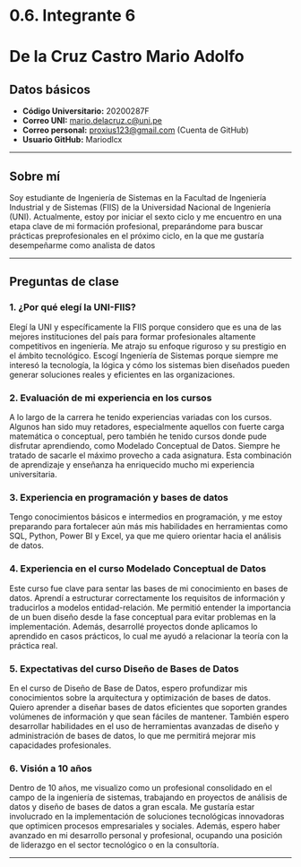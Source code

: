 # 0.6. Integrante 6

# De la Cruz Castro Mario Adolfo

## Datos básicos
- **Código Universitario:** 20200287F
- **Correo UNI:** mario.delacruz.c@uni.pe
- **Correo personal:** proxius123@gmail.com (Cuenta de GitHub)
- **Usuario GitHub:** Mariodlcx
---
## Sobre mí
Soy estudiante de Ingeniería de Sistemas en la Facultad de Ingeniería Industrial y de Sistemas (FIIS) de la Universidad Nacional de Ingeniería (UNI). Actualmente, estoy por iniciar el sexto ciclo y me encuentro en una etapa clave de mi formación profesional, preparándome para buscar prácticas preprofesionales en el próximo ciclo, en la que me gustaría desempeñarme como analista de datos

---

## Preguntas de clase

### 1. ¿Por qué elegí la UNI-FIIS?
Elegí la UNI y específicamente la FIIS porque considero que es una de las mejores instituciones del país para formar profesionales altamente competitivos en ingeniería. Me atrajo su enfoque riguroso y su prestigio en el ámbito tecnológico. Escogí Ingeniería de Sistemas porque siempre me interesó la tecnología, la lógica y cómo los sistemas bien diseñados pueden generar soluciones reales y eficientes en las organizaciones.

### 2. Evaluación de mi experiencia en los cursos
A lo largo de la carrera he tenido experiencias variadas con los cursos. Algunos han sido muy retadores, especialmente aquellos con fuerte carga matemática o conceptual, pero también he tenido cursos donde pude disfrutar aprendiendo, como Modelado Conceptual de Datos. Siempre he tratado de sacarle el máximo provecho a cada asignatura. Esta combinación de aprendizaje y enseñanza ha enriquecido mucho mi experiencia universitaria.

### 3. Experiencia en programación y bases de datos
Tengo conocimientos básicos e intermedios en programación, y me estoy preparando para fortalecer aún más mis habilidades en herramientas como SQL, Python, Power BI y Excel, ya que me quiero orientar hacia el análisis de datos.

### 4. Experiencia en el curso Modelado Conceptual de Datos
Este curso fue clave para sentar las bases de mi conocimiento en bases de datos. Aprendí a estructurar correctamente los requisitos de información y traducirlos a modelos entidad-relación. Me permitió entender la importancia de un buen diseño desde la fase conceptual para evitar problemas en la implementación. Además, desarrollé proyectos donde aplicamos lo aprendido en casos prácticos, lo cual me ayudó a relacionar la teoría con la práctica real.

### 5. Expectativas del curso Diseño de Bases de Datos
En el curso de Diseño de Base de Datos, espero profundizar mis conocimientos sobre la arquitectura y optimización de bases de datos. Quiero aprender a diseñar bases de datos eficientes que soporten grandes volúmenes de información y que sean fáciles de mantener. También espero desarrollar habilidades en el uso de herramientas avanzadas de diseño y administración de bases de datos, lo que me permitirá mejorar mis capacidades profesionales.

### 6. Visión a 10 años
Dentro de 10 años, me visualizo como un profesional consolidado en el campo de la ingeniería de sistemas, trabajando en proyectos de análisis de datos y diseño de bases de datos a gran escala. Me gustaría estar involucrado en la implementación de soluciones tecnológicas innovadoras que optimicen procesos empresariales y sociales. Además, espero haber avanzado en mi desarrollo personal y profesional, ocupando una posición de liderazgo en el sector tecnológico o en la consultoría.

---